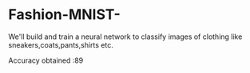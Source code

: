 # Fashion-MNIST-

We'll build and train a neural network to classify images of clothing like sneakers,coats,pants,shirts etc.


Accuracy obtained :89

